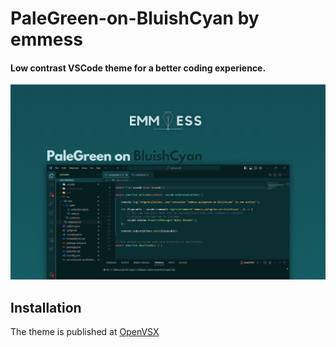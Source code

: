 # PaleGreen-on-BluishCyan by emmess

#### Low contrast VSCode theme for a better coding experience.

![Screenshot of PaleGreen-on-BluishCyan theme](./img/banner2.png)

## Installation 
The theme is published at [OpenVSX](https://open-vsx.org/extension/emmess/emmess-palegreen-on-bluishcyan)